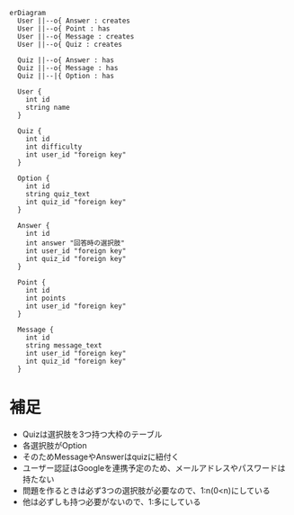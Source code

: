```mermaid
erDiagram
  User ||--o{ Answer : creates
  User ||--o{ Point : has
  User ||--o{ Message : creates
  User ||--o{ Quiz : creates

  Quiz ||--o{ Answer : has
  Quiz ||--o{ Message : has
  Quiz ||--|{ Option : has

  User {
    int id
    string name
  }

  Quiz {
    int id
    int difficulty
    int user_id "foreign key"
  }

  Option {
    int id
    string quiz_text
    int quiz_id "foreign key"
  }

  Answer {
    int id
    int answer "回答時の選択肢"
    int user_id "foreign key"
    int quiz_id "foreign key"
  }

  Point {
    int id
    int points
    int user_id "foreign key"
  }

  Message {
    int id
    string message_text
    int user_id "foreign key"
    int quiz_id "foreign key"
  }
```

# 補足
- Quizは選択肢を3つ持つ大枠のテーブル
- 各選択肢がOption
- そのためMessageやAnswerはquizに紐付く
- ユーザー認証はGoogleを連携予定のため、メールアドレスやパスワードは持たない
- 問題を作るときは必ず3つの選択肢が必要なので、1:n(0<n)にしている
- 他は必ずしも持つ必要がないので、1:多にしている